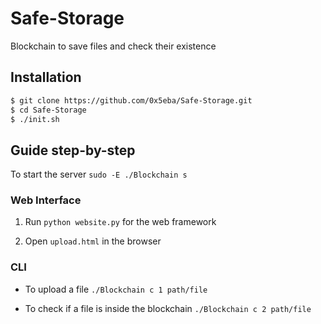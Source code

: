 # Safe-Storage
Blockchain to save files and check their existence

## Installation

```sh
$ git clone https://github.com/0x5eba/Safe-Storage.git
$ cd Safe-Storage
$ ./init.sh
```

## Guide step-by-step

To start the server `sudo -E ./Blockchain s` 

### Web Interface
1. Run `python website.py` for the web framework

2. Open `upload.html` in the browser

### CLI
* To upload a file `./Blockchain c 1 path/file`

* To check if a file is inside the blockchain `./Blockchain c 2 path/file`
